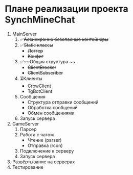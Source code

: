 # Плане реализации проекта SynchMineChat

1. MainServer
   1. ✅~~Ассинхронно безопасные контейнеры~~
   2. ✅~~Static классы~~
        * ~~Логгер~~
        * ~~Конфиг~~
   3. ✅~~Общая структура ~~
        * ~~ClientBrocker~~
        * ~~ClientSubscriber~~
   4. ⏳Клиенты
        * CrowClient
        * TgBotClient
   5. Сообщения 
      * Структура отправки сообщений
      * Обработка сообщений
      * Обмен сообщениями
   6. Запуск сервера 
2. GameServer
    1. Парсер
    2. Работа с чатом
       * Чтение     (parser)
       * Отправка   (rcon)
    3. Подключение к серверу
    4. Запуск сервера
3. Развёртывание на серверах
4. Тестирование